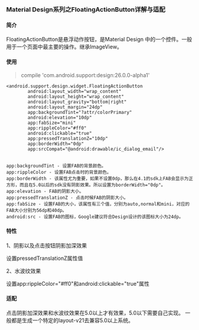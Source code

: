 ### Material Design系列之FloatingActionButton详解与适配

#### 简介
FloatingActionButton是悬浮动作按钮，是Material Design 中的一个控件。一般用于一个页面中最主要的操作。继承ImageView。

#### 使用

> compile 'com.android.support:design:26.0.0-alpha1'

```
<android.support.design.widget.FloatingActionButton
        android:layout_width="wrap_content"
        android:layout_height="wrap_content"
        android:layout_gravity="bottom|right"
        android:layout_margin="24dp"
        app:backgroundTint="?attr/colorPrimary"
        android:elevation="10dp"
        app:fabSize="mini"
        app:rippleColor="#ff0"
        android:clickable="true"
        app:pressedTranslationZ="10dp"
        app:borderWidth="0dp"
        app:srcCompat="@android:drawable/ic_dialog_email"/>
```

```

app:backgroundTint - 设置FAB的背景颜色。
app:rippleColor - 设置FAB点击时的背景颜色。
app:borderWidth - 该属性尤为重要，如果不设置0dp，那么在4.1的sdk上FAB会显示为正方形，而且在5.0以后的sdk没有阴影效果。所以设置为borderWidth="0dp"。
app:elevation - FAB的阴影大小。
app:pressedTranslationZ - 点击时候FAB的阴影大小。
app:fabSize - 设置FAB的大小，该属性有三个值，分别为auto,normal和mini，对应的FAB大小分别为56dp和40dp。
android:src - 设置FAB的图标，Google建议符合Design设计的该图标大小为24dp。
```

#### 特性
1、阴影以及点击按钮阴影加深效果

设置pressedTranslationZ属性值

2、水波纹效果

设置app:rippleColor="#ff0"和android:clickable="true"属性

#### 适配
点击阴影加深效果和水波纹效果在5.0以上才有效果，5.0以下需要自己实现。
一般都是生成一个特定的layout-v21去兼容5.0以上系统。
